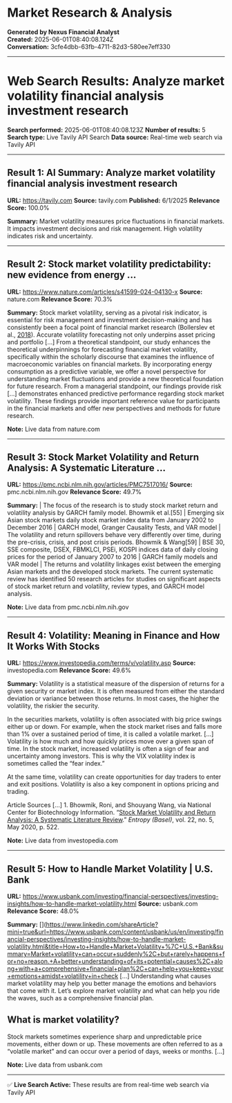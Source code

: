 # Market Research & Analysis

**Generated by Nexus Financial Analyst**  
**Created:** 2025-06-01T08:40:08.124Z  
**Conversation:** 3cfe4dbb-63fb-4711-82d3-580ee7eff330

---

# Web Search Results: Analyze market volatility financial analysis investment research

**Search performed:** 2025-06-01T08:40:08.123Z
**Number of results:** 5
**Search type:** Live Tavily API Search
**Data source:** Real-time web search via Tavily API

---

## Result 1: AI Summary: Analyze market volatility financial analysis investment research

**URL:** https://tavily.com
**Source:** tavily.com
**Published:** 6/1/2025
**Relevance Score:** 100.0%

**Summary:** Market volatility measures price fluctuations in financial markets. It impacts investment decisions and risk management. High volatility indicates risk and uncertainty.


---

## Result 2: Stock market volatility predictability: new evidence from energy ...

**URL:** https://www.nature.com/articles/s41599-024-04130-x
**Source:** nature.com
**Relevance Score:** 70.3%

**Summary:** Stock market volatility, serving as a pivotal risk indicator, is essential for risk management and investment decision-making and has consistently been a focal point of financial market research (Bollerslev et al., [2018](https://www.nature.com/articles/s41599-024-04130-x#ref-CR10 "Bollerslev T, Hood B, Huss J, Pedersen LH (2018) Risk everywhere: Modeling and managing volatility. Rev Financ Stud 31(7):2729–2773")). Accurate volatility forecasting not only underpins asset pricing and portfolio [...] From a theoretical standpoint, our study enhances the theoretical underpinnings for forecasting financial market volatility, specifically within the scholarly discourse that examines the influence of macroeconomic variables on financial markets. By incorporating energy consumption as a predictive variable, we offer a novel perspective for understanding market fluctuations and provide a new theoretical foundation for future research. From a managerial standpoint, our findings provide risk [...] demonstrates enhanced predictive performance regarding stock market volatility. These findings provide important reference value for participants in the financial markets and offer new perspectives and methods for future research.

**Note:** Live data from nature.com

---

## Result 3: Stock Market Volatility and Return Analysis: A Systematic Literature ...

**URL:** https://pmc.ncbi.nlm.nih.gov/articles/PMC7517016/
**Source:** pmc.ncbi.nlm.nih.gov
**Relevance Score:** 49.7%

**Summary:** | The focus of the research is to study stock market return and volatility analysis by GARCH family model. Bhowmik et al.[55] | Emerging six Asian stock markets daily stock market index data from January 2002 to December 2016 | GARCH model, Granger Causality Tests, and VAR model | The volatility and return spillovers behave very differently over time, during the pre-crisis, crisis, and post crisis periods. Bhowmik & Wang[59] | BSE 30, SSE composite, DSEX, FBMKLCI, PSEi, KOSPI indices data of daily closing prices for the period of January 2007 to 2016 | GARCH family models and VAR model | The returns and volatility linkages exist between the emerging Asian markets and the developed stock markets. The current systematic review has identified 50 research articles for studies on significant aspects of stock market return and volatility, review types, and GARCH model analysis.

**Note:** Live data from pmc.ncbi.nlm.nih.gov

---

## Result 4: Volatility: Meaning in Finance and How It Works With Stocks

**URL:** https://www.investopedia.com/terms/v/volatility.asp
**Source:** investopedia.com
**Relevance Score:** 49.6%

**Summary:** Volatility is a statistical measure of the dispersion of returns for a given security or market index. It is often measured from either the standard deviation or variance between those returns. In most cases, the higher the volatility, the riskier the security.

In the securities markets, volatility is often associated with big price swings either up or down. For example, when the stock market rises and falls more than 1% over a sustained period of time, it is called a volatile market. [...] Volatility is how much and how quickly prices move over a given span of time. In the stock market, increased volatility is often a sign of fear and uncertainty among investors. This is why the VIX volatility index is sometimes called the “fear index.”

At the same time, volatility can create opportunities for day traders to enter and exit positions. Volatility is also a key component in options pricing and trading.

Article Sources [...] 1.  Bhowmik, Roni, and Shouyang Wang, via National Center for Biotechnology Information. “[Stock Market Volatility and Return Analysis: A Systematic Literature Review](https://www.ncbi.nlm.nih.gov/pmc/articles/PMC7517016/).” _Entropy (Basel)_, vol. 22, no. 5, May 2020, p. 522.

**Note:** Live data from investopedia.com

---

## Result 5: How to Handle Market Volatility | U.S. Bank

**URL:** https://www.usbank.com/investing/financial-perspectives/investing-insights/how-to-handle-market-volatility.html
**Source:** usbank.com
**Relevance Score:** 48.0%

**Summary:** [](https://www.linkedin.com/shareArticle?mini=true&url=https://www.usbank.com/content/usbank/us/en/investing/financial-perspectives/investing-insights/how-to-handle-market-volatility.html&title=How+to+Handle+Market+Volatility+%7C+U.S.+Bank&summary=Market+volatility+can+occur+suddenly%2C+but+rarely+happens+for+no+reason.+A+better+understanding+of+its+potential+causes%2C+along+with+a+comprehensive+financial+plan%2C+can+help+you+keep+your+emotions+amidst+volatility+in+check [...] Understanding what causes market volatility may help you better manage the emotions and behaviors that come with it. Let’s explore market volatility and what can help you ride the waves, such as a comprehensive financial plan.

What is market volatility?
--------------------------

Stock markets sometimes experience sharp and unpredictable price movements, either down or up. These movements are often referred to as a “volatile market” and can occur over a period of days, weeks or months. [...] [](https://twitter.com/intent/tweet?url=https://www.usbank.com/content/usbank/us/en/investing/financial-perspectives/investing-insights/how-to-handle-market-volatility.html&text=How+to+Handle+Market+Volatility+%7C+U.S.+Bank&summary=Market+volatility+can+occur+suddenly%2C+but+rarely+happens+for+no+reason.+A+better+understanding+of+its+potential+causes%2C+along+with+a+comprehensive+financial+plan%2C+can+help+you+keep+your+emotions+amidst+volatility+in+check.&via=@usbank)

**Note:** Live data from usbank.com

---


✅ **Live Search Active:** These results are from real-time web search via Tavily API
